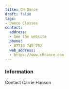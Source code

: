 ```yaml
---
title: CH Dance
draft: false
tags:
- Dance Classes
contact:
  address:
  - See the website
  phone:
  - 07710 745 702
  web_address:
  - https://www.chdance.com
---
```


### Information
Contact Carrie Hanson

